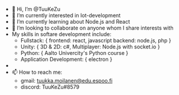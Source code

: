 - 👋 Hi, I’m @TuuKeZu
- 👀 I’m currently interested in Iot-development
- 🌱 I’m currently learning about Node.js and React
- 💞️ I’m looking to collaborate on anyone whom I share interests with
- My skills in softare development include:
  - Fullstack: {
    frontend: react, javascript
    backend: node.js, php
  }
  - Unity: {
    3D & 2D: c#,
    Multiplayer: Node.js with socket.io
  }
  - Python: {
    Aalto Univercity's Python course
  }
  - Application Development: {
    electron
  }
- 
- 📫 How to reach me:
     - gmail: tuukka.moilanen@edu.espoo.fi
     - discord: TuuKeZu#8579

<!---
TuuKeZu/TuuKeZu is a ✨ special ✨ repository because its `README.md` (this file) appears on your GitHub profile.
You can click the Preview link to take a look at your changes.
--->
